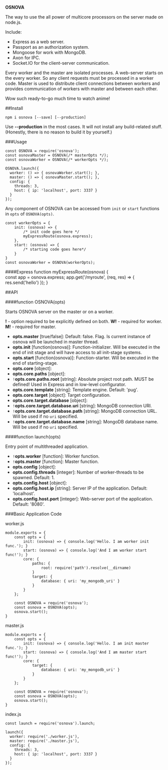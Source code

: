 **OSNOVA**

The way to use the all power of multicore processors on the server made on node.js.

Include:
- Express as a web server.
- Passport as an authorization system.
- Mongoose for work with MongoDB.
- Axon for IPC.
- Socket.IO for the client-server communication.

Every worker and the master are isolated processes. A web-server starts on the every worker. So any client requests must be processed in a worker code.
Master is used to distribute client connections between workers and provides communication of workers with master and between each other. 

Wow such ready-to-go much time to watch anime!

##Install

    npm i osnova [--save] [--production]

 Use **--production** in the most cases. It will not install any build-related stuff. (Honestly, there is no reason to build it by yourself.)

###Usage
    
    const OSNOVA = require('osnova');
    const osnovaMaster = OSNOVA(/* masterOpts */);
    const osnovaWorker = OSNOVA(/* workerOpts */);
    
    OSNOVA.launch({
      worker: () => { osnovaWorker.start(); },
      master: () => { osnovaMaster.start(); },
      config: {
        threads: 3,
        host: { ip: 'localhost', port: 3337 }
      }
    });

Any component of OSNOVA can be accessed from `init` or `start` functions in `opts` of `OSNOVA(opts)`.
    
    const workerOpts = {
        init: (osnova) => {
            /* init code goes here */
            myExpressRoute(osnova.express);
        },
        start: (osnova) => {
            /* starting code goes here*/
        }
    }
    const osnovaWorker = OSNOVA(workerOpts);


####Express
    function myExpressRoute(osnova) {    
        const app = osnova.express;
        app.get('/myroute', (req, res) => { res.send('hello') });
    }

##API 

####function OSNOVA(opts)

Starts OSNOVA server on the master or on a worker.
    
**!** - option required to be explicitly defined on both.  **W!** - required for worker.  **M!** - required for master.  

- **opts.master** [true/false]: 
Default: false. Flag. Is current instance of osnova will be launched in master thread.
- **opts.init** [function(osnova)]: 
Function-initializer. Will be executed in the end of init stage and will have access to all init-stage systems.
- **opts.start** [function(osnova)]:
Function-starter. Will be executed in the end of starting-stage.
- **opts.core** [object]:
- **opts.core.paths** [object]:
- `!`**opts.core.paths.root** [string]: Absolute project root path. MUST be defined! Used in Express and in low-level configurator.
- **opts.core.template** [string]: Template engine. Default: 'pug'.
- **opts.core.target** [object]: Target configuration.
- **opts.core.target.database** [object]:
- `!`**opts.core.target.database.uri** [string]: MongoDB connection URI. 
- `!`**opts.core.target.database.path** [string]: MongoDB connection URL. Will be used if no `uri` specified.
- `!`**opts.core.target.database.name** [string]: MongoDB database name. Will be used if no `uri` specified.

####function launch(opts)

Entry point of multithreaded application.

- `!`**opts.worker** [function]: Worker function.
- `!`**opts.master** [function]: Master function.
- **opts.config** [object]:
- **opts.config.threads** [integer]: Number of worker-threads to be spawned. Default: 1.
- **opts.config.host** [object]:
- **opts.config.host.ip** [string]: Server IP of the application. Default: 'localhost'.
- **opts.config.host.port** [integer]: Web-server port of the application. Default: '8080'.

###Basic Application Code

worker.js

    module.exports = {
        const opts = {
            init: (osnova) => { console.log('Hello. I am worker init func.'); }
            start: (osnova) => { console.log('And I am worker start func!'); }
            core: {
                paths: {
                    root: require('path').resolve(__dirname)
                }
                target: {
                    database: { uri: 'my_mongodb_uri' }
                }
            }
        };
        
        const OSNOVA = require('osnova');
        const osnova = OSNOVA(opts);
        osnova.start();
    }

master.js

    module.exports = {
        const opts = {
            init: (osnova) => { console.log('Hello. I am init master func.'); }
            start: (osnova) => { console.log('And I am master start func!'); }
            core: {
                target: {
                    database: { uri: 'my_mongodb_uri' }
                }
            }
        };
        
        const OSNOVA = require('osnova');
        const osnova = OSNOVA(opts);
        osnova.start();
    }

index.js

    const launch = require('osnova').launch;
    
    launch({
      worker: require('./worker.js'),
      master: require('./master.js'),
      config: {
        threads: 3,
        host: { ip: 'localhost', port: 3337 }
      }
    });
